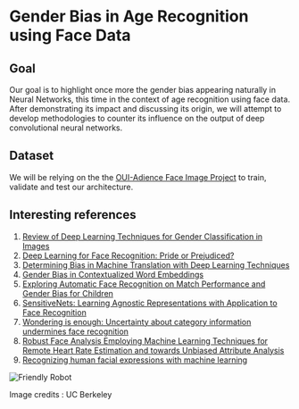 # Gender Bias in Age Recognition using Face Data

## Goal
Our goal is to highlight once more the gender bias appearing naturally in Neural Networks, this time in the context of age recognition using face data. After demonstrating its impact and discussing its origin, we will attempt to develop methodologies to counter its influence on the output of deep convolutional neural networks.

## Dataset
We will be relying on the the [OUI-Adience Face Image Project](https://talhassner.github.io/home/projects/Adience/Adience-data.html?fbclid=IwAR3oevRX2opUvkx6Iome4SCFYEvYsFoXbUva_uQGgZVafQ__TyEU2LkjyN8) to train, validate and test our architecture.

## Interesting references
1. [Review of Deep Learning Techniques for Gender Classification in Images](https://link.springer.com/chapter/10.1007/978-981-13-0761-4_102)
1. [Deep Learning for Face Recognition: Pride or Prejudiced?](https://arxiv.org/abs/1904.01219)
1. [Determining Bias in Machine Translation with Deep Learning Techniques](https://upcommons.upc.edu/handle/2117/128025)
1. [Gender Bias in Contextualized Word Embeddings](https://arxiv.org/abs/1904.03310)
1. [Exploring Automatic Face Recognition on Match Performance and Gender Bias for Children](https://ieeexplore.ieee.org/abstract/document/8638319)
1. [SensitiveNets: Learning Agnostic Representations with Application to Face Recognition](https://arxiv.org/abs/1902.00334)
1. [Wondering is enough: Uncertainty about category information undermines face recognition](www.sciencedirect.com/science/article/pii/S0022103118304621)
1. [Robust Face Analysis Employing Machine Learning Techniques for Remote Heart Rate Estimation and towards Unbiased Attribute Analysis](www.datascience-riviera.fr/slides/190130%20-%20ADas_HR.pdf)
1. [Recognizing human facial expressions with machine learning](https://www.thoughtworks.com/insights/blog/recognizing-human-facial-expressions-machine-learning)

![Friendly Robot](https://raw.githubusercontent.com/PixelWeaver/Gender-Bias-in-Facial-Expression-Recognition/master/Berkeley_recognition.png)

Image credits : UC Berkeley
